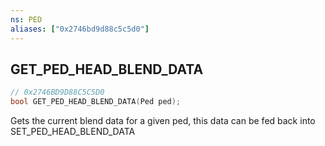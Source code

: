 ```yaml
---
ns: PED
aliases: ["0x2746bd9d88c5c5d0"]
---
```

## GET_PED_HEAD_BLEND_DATA

```c
// 0x2746BD9D88C5C5D0
bool GET_PED_HEAD_BLEND_DATA(Ped ped);
```

Gets the current blend data for a given ped, this data can be fed back into SET_PED_HEAD_BLEND_DATA

